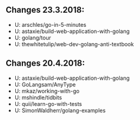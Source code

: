 ## Changes 23.3.2018:  
* U: arschles/go-in-5-minutes  
* U: astaxie/build-web-application-with-golang  
* U: golang/tour  
* U: thewhitetulip/web-dev-golang-anti-textbook  

## Changes 20.4.2018:
* U: astaxie/build-web-application-with-golang  
* U: GoLangsam/AnyType  
* U: mkaz/working-with-go  
* U: mshindle/tidbits  
* U: quii/learn-go-with-tests  
* U: SimonWaldherr/golang-examples  